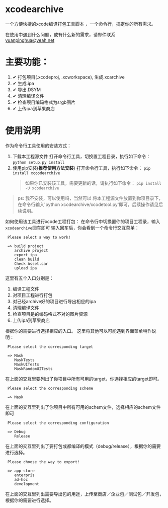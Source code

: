 # xcodearchive

  一个方便快捷的xcode编译打包工具脚本 ，一个命令行，搞定你的所有需求。


 在使用中遇到什么问题，或有什么新的需求，请邮件联系 yuanpinghua@yeah.net


# 主要功能：
1. ✔ 打包项目(.xcodeproj, .xcworkspace), 生成.xcarchive
2. ✔ 生成.ipa
3. ✔ 导出.DSYM
4. ✔ 清理编译文件
5. ✔ 检查项目编码格式为srgb图片
6. ✔ 上传ipa到苹果商店

# 使用说明
作为命令行工具使用的安装方式：
1. 下载本工程源文件
打开命令行工具，切换置工程目录，执行如下命令：
`python setup.py install`
2. 使用pip安装(**推荐使用方法安装**)
   打开命令行工具，执行如下命令：
   `pip install xcoodearchive`
   > 如果你已安装该工具，需要更新的话，请执行如下命令：
    `pip install -U xcodearchive`

>ps:  我不安装，可以使用吗，当然可以
  将本工程源文件放置到你项目录下，在命令行输入'python xcodearchive/xcodetool.py'即可，后续操作请见后续说明。


如何使用该工具进行xcode工程打包：
在命令行中切换置你的项目工程录，输入`xcodearchive`回车即可
输入回车后，你会看到一个命令行交互菜单：
```
 Please select a way to work!

 => build project
    archive project
    export ipa
    clean build
    Check Asset.car
    upload ipa
```
这里有五个入口分别是：
1. 编译工程文件
2. 对项目工程进行打包
3. 对已经archive好的项目进行导出相应的ipa
4. 清理编译文件
5. 检查项目是的编码格式不对的图片资源
6. 上传ipa到苹果商店



根据你的需要进行选择相应的入口。
这里将其他可以可能遇到界面菜单稍作说明：
```
 Please select the corresponding target

 => Mask
    MaskTests
    MaskUITests
    MaskRandomUITests

```
在上面的交互里要列出了你项目中所有可用的target，你选择相应的target即可。


```
 Please select the corresponding scheme

 => Mask
```
在上面的交互里列出了你项目中所有可用的schem文件，选择相应的schem文件即可

```
 Please select the corresponding configuration

 => Debug
    Release
```
在上面的交互里列出了要打包或都编译的模式（debug/release），根据你的需要进行选择。


```
 Please choose the way to export!

 => app-store
    enterpris
    ad-hoc
    development

```
在上面的交互里列出需要导出包的用途，上传至商店／企业包／测试包／开发包，根据你的需要进行选择。







